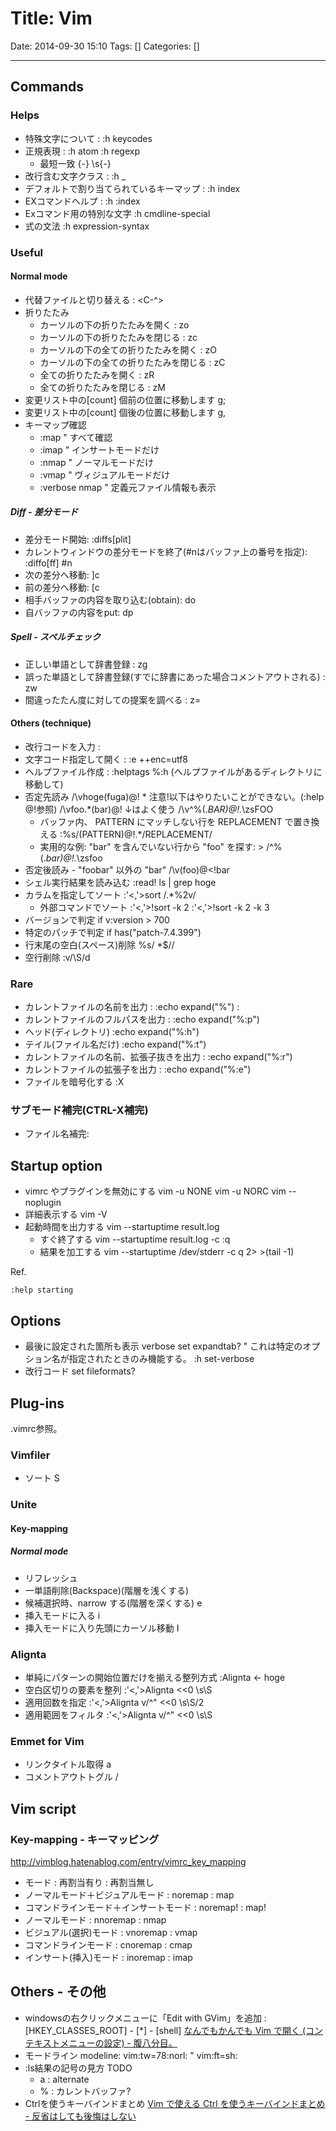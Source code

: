 # Title: Vim

Date: 2014-09-30 15:10
Tags: []
Categories: []

---

## Commands

### Helps

* 特殊文字について :
        :h keycodes
* 正規表現 :
        :h atom
        :h regexp
    * 最短一致
            {-}
            \s{-}
* 改行含む文字クラス :
        :h \_
* デフォルトで割り当てられているキーマップ :
        :h index
* EXコマンドヘルプ :
        :h :index
* Exコマンド用の特別な文字
        :h cmdline-special
* 式の文法
        :h expression-syntax

### Useful

#### Normal mode

* 代替ファイルと切り替える :
        <C-^>
* 折りたたみ
    * カーソルの下の折りたたみを開く :
            zo
    * カーソルの下の折りたたみを閉じる :
            zc
    * カーソルの下の全ての折りたたみを開く :
            zO
    * カーソルの下の全ての折りたたみを閉じる :
            zC
    * 全ての折りたたみを開く :
            zR
    * 全ての折りたたみを閉じる :
            zM
* 変更リスト中の[count] 個前の位置に移動します
        g;
* 変更リスト中の[count] 個後の位置に移動します
        g,
* キーマップ確認
    * :map " すべて確認
    * :imap " インサートモードだけ
    * :nmap " ノーマルモードだけ
    * :vmap " ヴィジュアルモードだけ
    * :verbose nmap " 定義元ファイル情報も表示

##### Diff - 差分モード

* 差分モード開始:
        :diffs[plit]
* カレントウィンドウの差分モードを終了(#nはバッファ上の番号を指定):
        :diffo[ff] #n
* 次の差分へ移動:
        ]c
* 前の差分へ移動:
        [c
* 相手バッファの内容を取り込む(obtain):
        do
* 自バッファの内容をput:
        dp

##### Spell - スペルチェック

* 正しい単語として辞書登録 :
        zg
* 誤った単語として辞書登録(すでに辞書にあった場合コメントアウトされる) :
        zw
* 間違ったたん度に対しての提案を調べる :
        z=

#### Others (technique)

* 改行コードを入力 :
        <C-v><C-m>
* 文字コード指定して開く :
        :e ++enc=utf8
* ヘルプファイル作成 :
        :helptags %:h (ヘルプファイルがあるディレクトリに移動して)
* 否定先読み
        /\vhoge(fuga)@!
        \* 注意!以下はやりたいことができない。(:help @!参照)
        /\vfoo.*(bar)@!
        ↓はよく使う
        /\v^\%(.*BAR)@!.*\zsFOO
    * バッファ内、 PATTERN にマッチしない行を REPLACEMENT で置き換える
            :%s/\(PATTERN\)\@!.*/REPLACEMENT/
    * 実用的な例: "bar" を含んでいない行から "foo" を探す: >
            /^\%(.*bar\)\@!.*\zsfoo
* 否定後読み - "foobar" 以外の "bar"
        /\v(foo)@<!bar
* シェル実行結果を読み込む
        :read! ls | grep hoge
* カラムを指定してソート
        :'<,'>sort /.*\%2v/
    * 外部コマンドでソート
            :'<,'>!sort -k 2
            :'<,'>!sort -k 2 -k 3
* バージョンで判定
        if v:version > 700
* 特定のパッチで判定
        if has("patch-7.4.399")
* 行末尾の空白(スペース)削除
        %s/ *$//
* 空行削除
        :v/\S/d

### Rare

* カレントファイルの名前を出力 :
        :echo expand("%") :
* カレントファイルのフルパスを出力 :
        :echo expand("%:p")
* ヘッド(ディレクトリ)
        :echo expand("%:h")
* テイル(ファイル名だけ)
        :echo expand("%:t")
* カレントファイルの名前、拡張子抜きを出力 :
        :echo expand("%:r")
* カレントファイルの拡張子を出力 :
        :echo expand("%:e")
* ファイルを暗号化する
        :X

### サブモード補完(CTRL-X補完)

* ファイル名補完:
        <C-x><C-f>

## Startup option

* vimrc やプラグインを無効にする
        vim -u NONE
        vim -u NORC
        vim --noplugin
* 詳細表示する
        vim -V
* 起動時間を出力する
        vim --startuptime result.log
    * すぐ終了する
        vim --startuptime result.log -c :q
    * 結果を加工する
        vim --startuptime /dev/stderr -c q 2> >(tail -1)

Ref.

    :help starting

## Options

* 最後に設定された箇所も表示
        verbose set expandtab?
        " これは特定のオプション名が指定されたときのみ機能する。 :h set-verbose
* 改行コード
        set fileformats?

## Plug-ins

.vimrc参照。

### Vimfiler

* ソート
        S

### Unite

#### Key-mapping

##### Normal mode

* リフレッシュ
        <C-l>
* 一単語削除(Backspace)(階層を浅くする)
        <C-h>
* 候補選択時、narrow する(階層を深くする)
        e
* 挿入モードに入る
        i
* 挿入モードに入り先頭にカーソル移動
        I

### Alignta

* 単純にパターンの開始位置だけを揃える整列方式
        :Alignta <- hoge
* 空白区切りの要素を整列
        :'<,'>Alignta <<0 \s\S
* 適用回数を指定
        :'<,'>Alignta v/^" <<0 \s\S/2
* 適用範囲をフィルタ
        :'<,'>Alignta v/^" <<0 \s\S

### Emmet for Vim

* リンクタイトル取得
        <C-y>a
* コメントアウトトグル
        <C-y>/

## Vim script

### Key-mapping - キーマッピング

<http://vimblog.hatenablog.com/entry/vimrc_key_mapping>

* モード                                 : 再割当有り : 再割当無し
* ノーマルモード＋ビジュアルモード       : noremap    : map
* コマンドラインモード＋インサートモード : noremap!   : map!
* ノーマルモード                         : nnoremap   : nmap
* ビジュアル(選択)モード                 : vnoremap   : vmap
* コマンドラインモード                   : cnoremap   : cmap
* インサート(挿入)モード                 : inoremap   : imap

## Others - その他

* windowsの右クリックメニューに「Edit with GVim」を追加 :
        [HKEY_CLASSES_ROOT] - [*] - [shell]
    [なんでもかんでも Vim で開く (コンテキストメニューの設定) - 腹八分目。](http://d.hatena.ne.jp/masaking/20070803/1186105654)
* モードライン modeline:
        vim:tw=78:norl:
        <!-- vim:set ft=markdown: -->
        " vim:ft=sh:
* :ls結果の記号の見方 TODO
    * a : alternate
    * % : カレントバッファ?
* Ctrlを使うキーバインドまとめ
    [Vim で使える Ctrl を使うキーバインドまとめ - 反省はしても後悔はしない](http://cohama.hateblo.jp/entry/20121023/1351003586)

